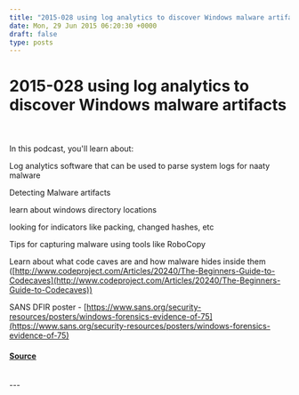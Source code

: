 ```yaml
---
title: "2015-028 using log analytics to discover Windows malware artifacts"
date: Mon, 29 Jun 2015 06:20:30 +0000
draft: false
type: posts
---
```

# 2015-028 using log analytics to discover Windows malware artifacts

<br/>

<br/>
In this podcast, you'll learn about:

Log analytics software that can be used to parse system logs for naaty malware

Detecting Malware artifacts

learn about windows directory locations

looking for indicators like packing, changed hashes, etc

Tips for capturing malware using tools like RoboCopy

Learn about what code caves are and how malware hides inside them ([http://www.codeproject.com/Articles/20240/The-Beginners-Guide-to-Codecaves](http://www.codeproject.com/Articles/20240/The-Beginners-Guide-to-Codecaves))

SANS DFIR poster - [https://www.sans.org/security-resources/posters/windows-forensics-evidence-of-75](https://www.sans.org/security-resources/posters/windows-forensics-evidence-of-75)

#### [Source](https://traffic.libsyn.com/secure/brakeingsecurity/2015-028-Michael_gough_pt2.mp3)

<br/>
---
